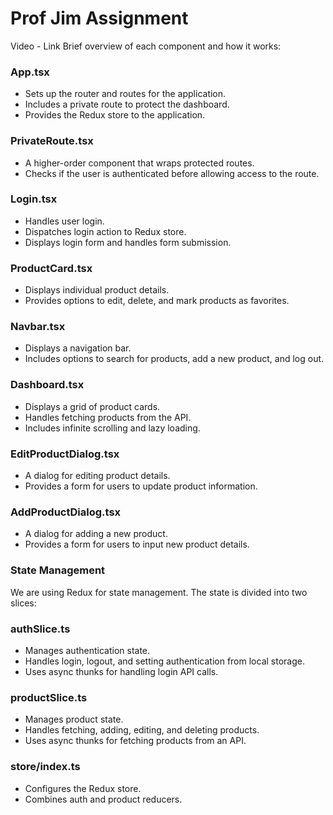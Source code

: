 # Prof Jim Assignment

Video - Link
Brief overview of each component and how it works:

### App.tsx
- Sets up the router and routes for the application.
- Includes a private route to protect the dashboard.
- Provides the Redux store to the application.
### PrivateRoute.tsx
- A higher-order component that wraps protected routes.
- Checks if the user is authenticated before allowing access to the route.
### Login.tsx
- Handles user login.
- Dispatches login action to Redux store.
- Displays login form and handles form submission.
### ProductCard.tsx
- Displays individual product details.
- Provides options to edit, delete, and mark products as favorites.
### Navbar.tsx
- Displays a navigation bar.
- Includes options to search for products, add a new product, and log out.
### Dashboard.tsx
- Displays a grid of product cards.
- Handles fetching products from the API.
- Includes infinite scrolling and lazy loading.
### EditProductDialog.tsx
- A dialog for editing product details.
- Provides a form for users to update product information.
### AddProductDialog.tsx
- A dialog for adding a new product.
- Provides a form for users to input new product details.
### State Management
We are using Redux for state management. The state is divided into two slices:

### authSlice.ts
- Manages authentication state.
- Handles login, logout, and setting authentication from local storage.
- Uses async thunks for handling login API calls.
### productSlice.ts
- Manages product state.
- Handles fetching, adding, editing, and deleting products.
- Uses async thunks for fetching products from an API.
### store/index.ts
- Configures the Redux store.
- Combines auth and product reducers.
